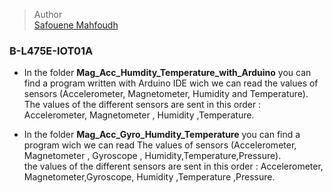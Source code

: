 
> Author   
> [Safouene Mahfoudh](https://github.com/Safouene-Mahfoudh)








### B-L475E-IOT01A   
* In the folder **Mag_Acc_Humdity_Temperature_with_Arduino** you can find a program written with Arduino IDE wich we can read the values of sensors (Accelerometer, Magnetometer, Humidity and Temperature).        
The values of the different sensors are sent in this order :  Accelerometer, Magnetometer , Humidity ,Temperature.    


* In the folder **Mag_Acc_Gyro_Humdity_Temperature** you can find a program wich we can read The values of sensors (Accelerometer, Magnetometer , Gyroscope , Humidity,Temperature,Pressure).  
the values of the different sensors are sent in this order :  Accelerometer, Magnetometer,Gyroscope, Humidity ,Temperature ,Pressure.
